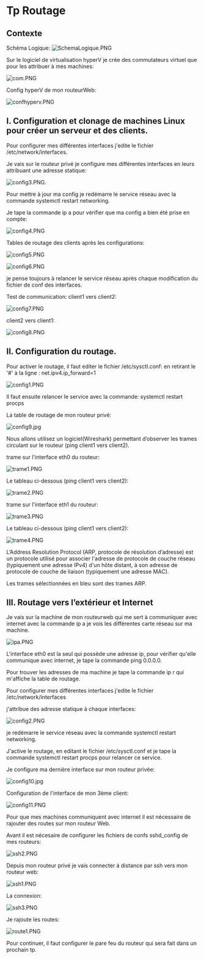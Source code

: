 # Tp Routage

## Contexte

Schéma Logique:
![SchemaLogique.PNG](SchemaLogique.PNG)

Sur le logiciel de virtualisation hyperV je crée des commutateurs virtuel que pour les attribuer à mes machines:

![com.PNG](com.PNG)

Config hyperV de mon routeurWeb:

![confhyperv.PNG](confhyperv.PNG)

 ## I. Configuration et clonage de machines Linux pour créer un serveur et des clients.
Pour configurer mes différentes interfaces j'edite le fichier /etc/network/interfaces.

Je vais sur le routeur privé je configure mes différentes interfaces en leurs attribuant une adresse statique:

![config3.PNG](config3.PNG).

Pour mettre à jour ma config je redémarre le service réseau avec la commande systemctl restart networking.

Je tape la commande ip a pour vérifier que ma config a bien été prise en compte:

![config4.PNG](config4.PNG)

Tables de routage des clients après les configurations:

![config5.PNG](config5.PNG)

![config6.PNG](config6.png)

je pense toujours à relancer le service réseau après chaque modification du fichier de conf des interfaces.

Test de communication:
client1 vers client2:

![config7.PNG](config7.PNG)

client2 vers client1:

![config8.PNG](config8.PNG)

## II. Configuration du routage.

Pour activer le routage, il faut editer le fichier /etc/sysctl.conf:
en retirant le '#' à la ligne : net.ipv4.ip_forward=1

![config1.PNG](config1.PNG)

Il faut ensuite relancer le service avec la commande: systemctl restart procps

La table de routage de mon routeur privé:

![config9.jpg](config9.jpg)

Nous allons utilisez un logiciel(Wireshark) permettant d’observer les trames circulant sur le routeur (ping client1 vers client2).

trame sur l'interface eth0 du routeur:

![trame1.PNG](trame1.PNG)

Le tableau ci-dessous (ping client1 vers client2):

![trame2.PNG](trame2.PNG)

trame sur l'interface eth1 du routeur:

![trame3.PNG](trame3.PNG)

Le tableau ci-dessous (ping client1 vers client2):

![trame4.PNG](trame4.PNG)

L’Address Resolution Protocol (ARP, protocole de résolution d’adresse) est un protocole utilisé pour associer l'adresse de protocole de couche réseau (typiquement une adresse IPv4) d'un hôte distant, à son adresse de protocole de couche de liaison (typiquement une adresse MAC).

Les trames sélectionnées en bleu sont des trames ARP.

## III. Routage vers l’extérieur et Internet

Je vais sur la machine de mon routeurweb qui me sert à communiquer avec internet avec la commande ip a je vois les différentes carte réseau sur ma machine.

![ipa.PNG](ipa.PNG)

L'interface eth0 est la seul qui possède une adresse ip, pour vérifier qu'elle communique avec internet, je tape la commande ping 0.0.0.0.

Pour trouver les adresses de ma machine je tape la commande ip r qui m'affiche la table de routage.

Pour configurer mes différentes interfaces j'edite le fichier /etc/network/interfaces

j'attribue des adresse statique à chaque interfaces:

![config2.PNG](config2.PNG)

je redémarre le service réseau avec la commande systemctl restart networking.



J'active le routage, en editant le fichier /etc/sysctl.conf et je tape la commande systemctl restart procps pour relancer ce service.

Je configure ma dernière interface sur mon routeur privée: 

![config10.jpg](config10.jpg)

Configuration de l'interface de mon 3ème client:

![config11.PNG](config11.PNG)

Pour que mes machines communiquent avec internet il est nécessaire de rajouter des routes sur mon routeur Web.

Avant il est nécesaire de configurer les fichiers de confs sshd_config de mes routeurs:

![ssh2.PNG](ssh2.PNG)

Depuis mon routeur privé je vais connecter à distance par ssh vers mon routeur web:

![ssh1.PNG](ssh1.PNG)

La connexion:

![ssh3.PNG](ssh3.PNG)

Je rajoute les routes:

![route1.PNG](route1.PNG)

Pour continuer, il faut configurer le pare feu du routeur qui sera fait dans un prochain tp.